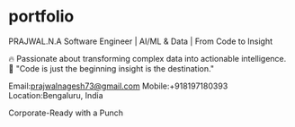 # portfolio

PRAJWAL.N.A
 Software Engineer | AI/ML & Data | From Code to Insight

🔥 Passionate about transforming complex data into actionable intelligence.
🧠 "Code is just the beginning insight is the destination."
 
Email:prajwalnagesh73@gmail.com  Mobile:+918197180393 Location:Bengaluru, India

Corporate-Ready with a Punch



